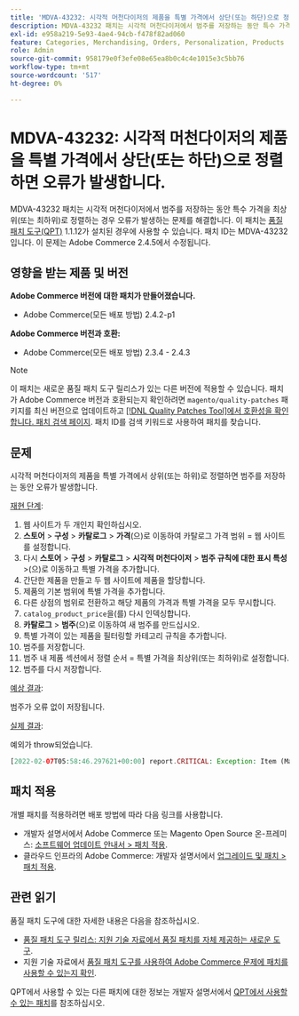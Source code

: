 ```yaml
---
title: 'MDVA-43232: 시각적 머천다이저의 제품을 특별 가격에서 상단(또는 하단)으로 정렬하면 오류가 발생합니다.'
description: MDVA-43232 패치는 시각적 머천다이저에서 범주를 저장하는 동안 특수 가격을 최상위(또는 최하위)로 정렬하는 경우 오류가 발생하는 문제를 해결합니다. 이 패치는 [Quality Patches Tool (QPT)](/help/announcements/adobe-commerce-announcements/magento-quality-patches-released-new-tool-to-self-serve-quality-patches.md) 1.1.12가 설치된 경우 사용할 수 있습니다. 패치 ID는 MDVA-43232입니다. 이 문제는 Adobe Commerce 2.4.5에서 수정됩니다.
exl-id: e958a219-5e93-4ae4-94cb-f478f82ad060
feature: Categories, Merchandising, Orders, Personalization, Products
role: Admin
source-git-commit: 958179e0f3efe08e65ea8b0c4c4e1015e3c5bb76
workflow-type: tm+mt
source-wordcount: '517'
ht-degree: 0%

---
```


# MDVA-43232: 시각적 머천다이저의 제품을 특별 가격에서 상단(또는 하단)으로 정렬하면 오류가 발생합니다.

MDVA-43232 패치는 시각적 머천다이저에서 범주를 저장하는 동안 특수 가격을 최상위(또는 최하위)로 정렬하는 경우 오류가 발생하는 문제를 해결합니다. 이 패치는 [품질 패치 도구(QPT)](/help/announcements/adobe-commerce-announcements/magento-quality-patches-released-new-tool-to-self-serve-quality-patches.md) 1.1.12가 설치된 경우에 사용할 수 있습니다. 패치 ID는 MDVA-43232입니다. 이 문제는 Adobe Commerce 2.4.5에서 수정됩니다.

## 영향을 받는 제품 및 버전

**Adobe Commerce 버전에 대한 패치가 만들어졌습니다.**

* Adobe Commerce(모든 배포 방법) 2.4.2-p1

**Adobe Commerce 버전과 호환:**

* Adobe Commerce(모든 배포 방법) 2.3.4 - 2.4.3

>[!NOTE]
>
>이 패치는 새로운 품질 패치 도구 릴리스가 있는 다른 버전에 적용할 수 있습니다. 패치가 Adobe Commerce 버전과 호환되는지 확인하려면 `magento/quality-patches` 패키지를 최신 버전으로 업데이트하고 [[!DNL Quality Patches Tool]에서 호환성을 확인합니다. 패치 검색 페이지](https://devdocs.magento.com/quality-patches/tool.html#patch-grid). 패치 ID를 검색 키워드로 사용하여 패치를 찾습니다.

## 문제

시각적 머천다이저의 제품을 특별 가격에서 상위(또는 하위)로 정렬하면 범주를 저장하는 동안 오류가 발생합니다.

<u>재현 단계</u>:

1. 웹 사이트가 두 개인지 확인하십시오.
1. **스토어** > **구성** > **카탈로그** > **가격**(으)로 이동하여 카탈로그 가격 범위 = 웹 사이트를 설정합니다.
1. 다시 **스토어** > **구성** > **카탈로그** > **시각적 머천다이저** > **범주 규칙에 대한 표시 특성** >(으)로 이동하고 특별 가격을 추가합니다.
1. 간단한 제품을 만들고 두 웹 사이트에 제품을 할당합니다.
1. 제품의 기본 범위에 특별 가격을 추가합니다.
1. 다른 상점의 범위로 전환하고 해당 제품의 가격과 특별 가격을 모두 무시합니다.
1. `catalog_product_price`을(를) 다시 인덱싱합니다.
1. **카탈로그** > **범주**(으)로 이동하여 새 범주를 만드십시오.
1. 특별 가격이 있는 제품을 필터링할 카테고리 규칙을 추가합니다.
1. 범주를 저장합니다.
1. 범주 내 제품 섹션에서 정렬 순서 = 특별 가격을 최상위(또는 최하위)로 설정합니다.
1. 범주를 다시 저장합니다.

<u>예상 결과</u>:

범주가 오류 없이 저장됩니다.

<u>실제 결과</u>:

예외가 throw되었습니다.

```php
[2022-02-07T05:58:46.297621+00:00] report.CRITICAL: Exception: Item (Magento\Catalog\Model\Product\Interceptor) with the same ID "1" already exists. in /lib/internal/Magento/Framework/Data/Collection.php:407
```

## 패치 적용

개별 패치를 적용하려면 배포 방법에 따라 다음 링크를 사용합니다.

* 개발자 설명서에서 Adobe Commerce 또는 Magento Open Source 온-프레미스: [소프트웨어 업데이트 안내서 > 패치 적용](https://devdocs.magento.com/guides/v2.4/comp-mgr/patching/mqp.html).
* 클라우드 인프라의 Adobe Commerce: 개발자 설명서에서 [업그레이드 및 패치 > 패치 적용](https://devdocs.magento.com/cloud/project/project-patch.html).

## 관련 읽기

품질 패치 도구에 대한 자세한 내용은 다음을 참조하십시오.

* [품질 패치 도구 릴리스: 지원 기술 자료에서 품질 패치를 자체 제공하는 새로운 도구](/help/announcements/adobe-commerce-announcements/magento-quality-patches-released-new-tool-to-self-serve-quality-patches.md).
* 지원 기술 자료에서 [품질 패치 도구를 사용하여 Adobe Commerce 문제에 패치를 사용할 수 있는지 확인](/help/support-tools/patches-available-in-qpt-tool/check-patch-for-magento-issue-with-magento-quality-patches.md).

QPT에서 사용할 수 있는 다른 패치에 대한 정보는 개발자 설명서에서 [QPT에서 사용할 수 있는 패치](https://devdocs.magento.com/quality-patches/tool.html#patch-grid)를 참조하십시오.
